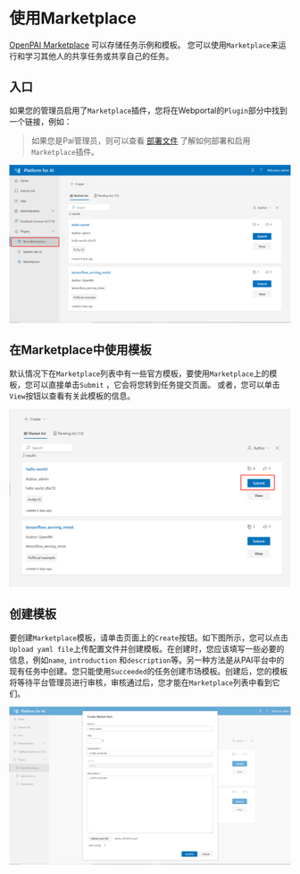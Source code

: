 # 使用Marketplace

[OpenPAI Marketplace](https://github.com/microsoft/openpaimarketplace) 可以存储任务示例和模板。 您可以使用`Marketplace`来运行和学习其他人的共享任务或共享自己的任务。
## 入口

如果您的管理员启用了`Marketplace`插件，您将在Webportal的`Plugin`部分中找到一个链接，例如：

> 如果您是Pai管理员，则可以查看 [部署文件](https://github.com/microsoft/openpaimarketplace/blob/master/docs/deployment.md) 了解如何部署和启用`Marketplace`插件。

![plugin](imgs/marketplace-plugin.png)

## 在Marketplace中使用模板

默认情况下在`Marketplace`列表中有一些官方模板，要使用`Marketplace`上的模板，您可以直接单击`Submit` ，它会将您转到任务提交页面。 或者，您可以单击`View`按钮以查看有关此模板的信息。

![submit](imgs/marketplace-submit.png)

## 创建模板

要创建`Marketplace`模板，请单击页面上的`Create`按钮。如下图所示，您可以点击`Upload yaml file`上传配置文件并创建模板。在创建时，您应该填写一些必要的信息，例如`name`, `introduction` 和`description`等。另一种方法是从PAI平台中的现有任务中创建。您只能使用`Succeeded`的任务创建市场模板。创建后，您的模板将等待平台管理员进行审核，审核通过后，您才能在`Marketplace`列表中看到它们。

![create](imgs/marketplace-create-new.png)
